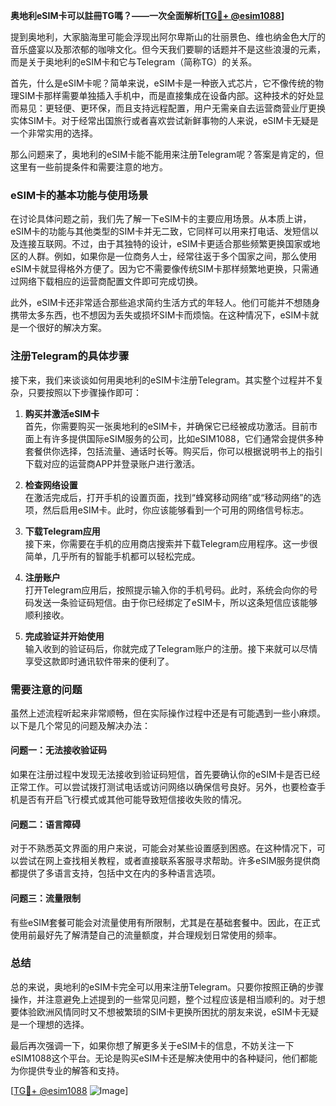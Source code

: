 **奥地利eSIM卡可以註冊TG嗎？——一次全面解析[[TG💪+ @esim1088](https://t.me/s/esim1088)]**

提到奥地利，大家脑海里可能会浮现出阿尔卑斯山的壮丽景色、维也纳金色大厅的音乐盛宴以及那浓郁的咖啡文化。但今天我们要聊的话题并不是这些浪漫的元素，而是关于奥地利的eSIM卡和它与Telegram（简称TG）的关系。

首先，什么是eSIM卡呢？简单来说，eSIM卡是一种嵌入式芯片，它不像传统的物理SIM卡那样需要单独插入手机中，而是直接集成在设备内部。这种技术的好处显而易见：更轻便、更环保，而且支持远程配置，用户无需亲自去运营商营业厅更换实体SIM卡。对于经常出国旅行或者喜欢尝试新鲜事物的人来说，eSIM卡无疑是一个非常实用的选择。

那么问题来了，奥地利的eSIM卡能不能用来注册Telegram呢？答案是肯定的，但这里有一些前提条件和需要注意的地方。

### **eSIM卡的基本功能与使用场景**

在讨论具体问题之前，我们先了解一下eSIM卡的主要应用场景。从本质上讲，eSIM卡的功能与其他类型的SIM卡并无二致，它同样可以用来打电话、发短信以及连接互联网。不过，由于其独特的设计，eSIM卡更适合那些频繁更换国家或地区的人群。例如，如果你是一位商务人士，经常往返于多个国家之间，那么使用eSIM卡就显得格外方便了。因为它不需要像传统SIM卡那样频繁地更换，只需通过网络下载相应的运营商配置文件即可完成切换。

此外，eSIM卡还非常适合那些追求简约生活方式的年轻人。他们可能并不想随身携带太多东西，也不想因为丢失或损坏SIM卡而烦恼。在这种情况下，eSIM卡就是一个很好的解决方案。

### **注册Telegram的具体步骤**

接下来，我们来谈谈如何用奥地利的eSIM卡注册Telegram。其实整个过程并不复杂，只要按照以下步骤操作即可：

1. **购买并激活eSIM卡**  
   首先，你需要购买一张奥地利的eSIM卡，并确保它已经被成功激活。目前市面上有许多提供国际eSIM服务的公司，比如eSIM1088，它们通常会提供多种套餐供你选择，包括流量、通话时长等。购买后，你可以根据说明书上的指引下载对应的运营商APP并登录账户进行激活。

2. **检查网络设置**  
   在激活完成后，打开手机的设置页面，找到“蜂窝移动网络”或“移动网络”的选项，然后启用eSIM卡。此时，你应该能够看到一个可用的网络信号标志。

3. **下载Telegram应用**  
   接下来，你需要在手机的应用商店搜索并下载Telegram应用程序。这一步很简单，几乎所有的智能手机都可以轻松完成。

4. **注册账户**  
   打开Telegram应用后，按照提示输入你的手机号码。此时，系统会向你的号码发送一条验证码短信。由于你已经绑定了eSIM卡，所以这条短信应该能够顺利接收。

5. **完成验证并开始使用**  
   输入收到的验证码后，你就完成了Telegram账户的注册。接下来就可以尽情享受这款即时通讯软件带来的便利了。

### **需要注意的问题**

虽然上述流程听起来非常顺畅，但在实际操作过程中还是有可能遇到一些小麻烦。以下是几个常见的问题及解决办法：

#### **问题一：无法接收验证码**
如果在注册过程中发现无法接收到验证码短信，首先要确认你的eSIM卡是否已经正常工作。可以尝试拨打测试电话或访问网络以确保信号良好。另外，也要检查手机是否有开启飞行模式或其他可能导致短信接收失败的情况。

#### **问题二：语言障碍**
对于不熟悉英文界面的用户来说，可能会对某些设置感到困惑。在这种情况下，可以尝试在网上查找相关教程，或者直接联系客服寻求帮助。许多eSIM服务提供商都提供了多语言支持，包括中文在内的多种语言选项。

#### **问题三：流量限制**
有些eSIM套餐可能会对流量使用有所限制，尤其是在基础套餐中。因此，在正式使用前最好先了解清楚自己的流量额度，并合理规划日常使用的频率。

### **总结**

总的来说，奥地利的eSIM卡完全可以用来注册Telegram。只要你按照正确的步骤操作，并注意避免上述提到的一些常见问题，整个过程应该是相当顺利的。对于想要体验欧洲风情同时又不想被繁琐的SIM卡更换所困扰的朋友来说，eSIM卡无疑是一个理想的选择。

最后再次强调一下，如果你想了解更多关于eSIM卡的信息，不妨关注一下eSIM1088这个平台。无论是购买eSIM卡还是解决使用中的各种疑问，他们都能为你提供专业的解答和支持。

[[TG💪+ @esim1088](https://t.me/s/esim1088) ![Image](https://i.postimg.cc/4NQfJmqS/Snipaste-2025-05-13-00-14-12.png)]